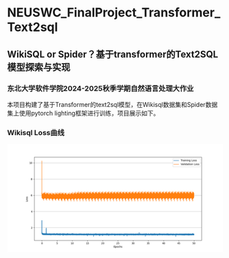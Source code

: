 # NEUSWC_FinalProject_Transformer_Text2sql
## WikiSQL or Spider？基于transformer的Text2SQL模型探索与实现
### 东北大学软件学院2024-2025秋季学期自然语言处理大作业
本项目构建了基于Transformer的text2sql模型，在Wikisql数据集和Spider数据集上使用pytorch lighting框架进行训练，项目展示如下。
### Wikisql Loss曲线
![Wikisql Loss曲线](./assert/loss曲线.png)
